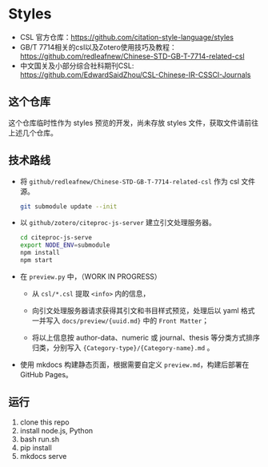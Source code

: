 # Styles

- CSL 官方仓库：https://github.com/citation-style-language/styles
- GB/T 7714相关的csl以及Zotero使用技巧及教程：https://github.com/redleafnew/Chinese-STD-GB-T-7714-related-csl
- 中文国关及小部分综合社科期刊CSL: https://github.com/EdwardSaidZhou/CSL-Chinese-IR-CSSCI-Journals

## 这个仓库

这个仓库临时性作为 styles 预览的开发，尚未存放 styles 文件，获取文件请前往上述几个仓库。

## 技术路线

- 将 `github/redleafnew/Chinese-STD-GB-T-7714-related-csl` 作为 csl 文件源。

    ```bash
    git submodule update --init
    ```

- 以 `github/zotero/citeproc-js-server` 建立引文处理服务器。


    ```bash
    cd citeproc-js-serve
    export NODE_ENV=submodule
    npm install
    npm start
    ```

- 在 `preview.py` 中，（WORK IN PROGRESS）

  - 从 `csl/*.csl` 提取 `<info>` 内的信息，

  - 向引文处理服务器请求获得其引文和书目样式预览，处理后以 yaml 格式一并写入 `docs/preview/{uuid.md}` 中的 `Front Matter`；

  - 将以上信息按 author-data、numeric 或 journal、thesis 等分类方式排序归类，分别写入 `{Category-type}/{Category-name}.md` 。

- 使用 mkdocs 构建静态页面，根据需要自定义 `preview.md`，构建后部署在 GitHub Pages。

## 运行

1. clone this repo
2. install node.js, Python
3. bash run.sh
4. pip install
5. mkdocs serve
